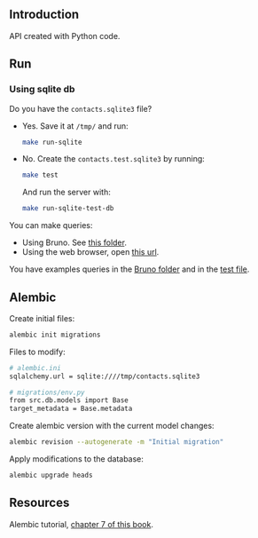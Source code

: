 ## Introduction

API created with Python code.

## Run

### Using sqlite db

Do you have the `contacts.sqlite3` file?

- Yes. Save it at `/tmp/` and run:

    ```bash
    make run-sqlite
    ```

- No. Create the `contacts.test.sqlite3` by running:

    ```bash
    make test
    ```

    And run the server with:

    ```bash
    make run-sqlite-test-db
    ```

You can make queries:

- Using Bruno. See [this folder](bruno/).
- Using the web browser, open [this url](http://127.0.0.1:5000/graphql).

You have examples queries in the [Bruno folder](bruno/) and in the [test file](tests/unit/test_gql_schema.py).

## Alembic

Create initial files:

```bash
alembic init migrations
```

Files to modify:

```bash
# alembic.ini
sqlalchemy.url = sqlite:////tmp/contacts.sqlite3
```

```bash
# migrations/env.py
from src.db.models import Base
target_metadata = Base.metadata
```

Create alembic version with the current model changes:

```bash
alembic revision --autogenerate -m "Initial migration"
```

Apply modifications to the database:

```bash
alembic upgrade heads
```

## Resources

Alembic tutorial, [chapter 7 of this book](https://www.manning.com/books/microservice-apis).
